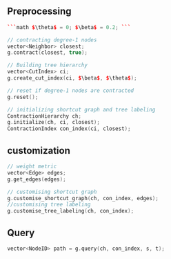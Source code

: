


## Preprocessing
```c++
```math $\theta$ = 0; $\beta$ = 0.2; ```

// contracting degree-1 nodes
vector<Neighbor> closest;
g.contract(closest, true);

// Building tree hierarchy
vector<CutIndex> ci;
g.create_cut_index(ci, $\beta$, $\theta$);

// reset if degree-1 nodes are contracted
g.reset();

// initializing shortcut graph and tree labeling
ContractionHierarchy ch;
g.initialize(ch, ci, closest);
ContractionIndex con_index(ci, closest);
```

## customization
```c++
// weight metric
vector<Edge> edges;
g.get_edges(edges);

// customising shortcut graph
g.customise_shortcut_graph(ch, con_index, edges);
//customising tree labeling
g.customise_tree_labeling(ch, con_index);
```

## Query
```c++
vector<NodeID> path = g.query(ch, con_index, s, t);
```
